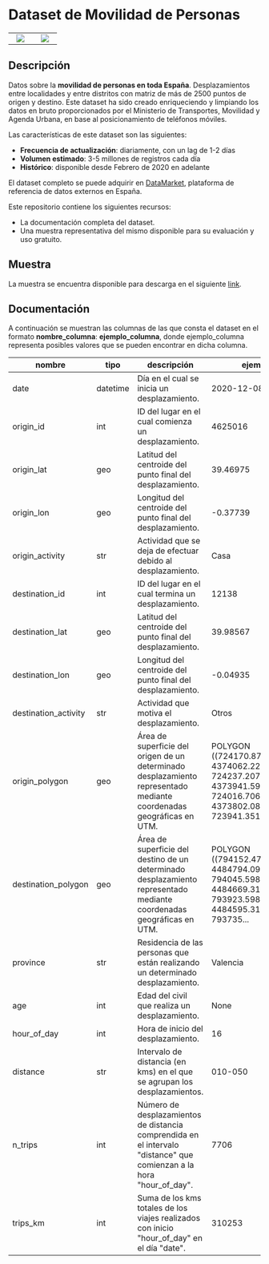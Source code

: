 # Dataset de Movilidad de Personas

<table align="center">
  <tbody>
    <tr align="center">
      <td width="33%">
        <a href="https://github.com/Data-Market/movilidad-de-personas">
          <img src="https://datamarket.es/media/images/movilidad-de-personas-image.png" style="max-width:100%;">
        </a>
      </td>
      <td width="33%">
        <a href="https://datamarket.es">
          <img src="https://datamarket.es/static/core/img/logo-og.png" style="max-width:100%;">
        </a>
      </td>
    </tr>
  </tbody>
</table>

## Descripción

Datos sobre la __movilidad de personas en toda España__. Desplazamientos entre localidades y entre distritos con matriz de más de 2500 puntos de origen y destino. Este dataset ha sido creado enriqueciendo y limpiando los datos en bruto proporcionados por el Ministerio de Transportes, Movilidad y Agenda Urbana, en base al posicionamiento de teléfonos móviles.

Las características de este dataset son las siguientes:

* __Frecuencia de actualización__: diariamente, con un lag de 1-2 días
* __Volumen estimado__: 3-5 millones de registros cada día
* __Histórico__: disponible desde Febrero de 2020 en adelante

El dataset completo se puede adquirir en [DataMarket](https://datamarket.es/#movilidad-de-personas-dataset), plataforma de referencia de datos externos en España. 

Este repositorio contiene los siguientes recursos:

* La documentación completa del dataset.
* Una muestra representativa del mismo disponible para su evaluación y uso gratuito.

## Muestra

La muestra se encuentra disponible para descarga en el siguiente [link](https://github.com/Data-Market/movilidad-de-personas/blob/main/movilidad-de-personas-sample.csv).

## Documentación

A continuación se muestran las columnas de las que consta el dataset en el formato __nombre_columna__: __ejemplo_columna__, donde ejemplo_columna representa posibles valores que se pueden encontrar en dicha columna.

| nombre               | tipo     | descripción                                                                                                                               | ejemplo                                                                                                                          |
|----------------------|----------|-------------------------------------------------------------------------------------------------------------------------------------------|----------------------------------------------------------------------------------------------------------------------------------|
| date                 | datetime | Día en el cual se inicia un desplazamiento.                                               | 2020-12-08                                                                                                                       |
| origin_id            | int      | ID del lugar en el cual comienza un desplazamiento.                                                                                                | 4625016                                                                                                                          |
| origin_lat           | geo      | Latitud del centroide del punto final del desplazamiento.  | 39.46975                                                                                                                         |
| origin_lon           | geo      | Longitud del centroide del punto final del desplazamiento. | -0.37739                                                                                                                         |
| origin_activity      | str      | Actividad que se deja de efectuar debido al desplazamiento.                                                                            | Casa                                                                                                                             |
| destination_id       | int      | ID del lugar en el cual termina un desplazamiento.                                                                                           | 12138                                                                                                                            |
| destination_lat      | geo      | Latitud del centroide del punto final del desplazamiento.   | 39.98567                                                                                                                         |
| destination_lon      | geo      | Longitud del centroide del punto final del desplazamiento.  | -0.04935                                                                                                                         |
| destination_activity | str      | Actividad que motiva el desplazamiento.                                               | Otros                                                                                                                            |
| origin_polygon       | geo      | Área de superficie del origen de un determinado desplazamiento representado mediante coordenadas geográficas en UTM.                                | POLYGON ((724170.8735999996 4374062.2238, 724237.2073999997 4373941.599300001, 724016.7068999996 4373802.0811, 723941.3515999996... |
| destination_polygon  | geo      | Área de superficie del destino de un determinado desplazamiento representado mediante coordenadas geográficas en UTM.                              | POLYGON ((794152.4726999998 4484794.095699999, 794045.5981999999 4484669.313499999, 793923.5981999999 4484595.315199999, 793735... |
| province             | str      | Residencia de las personas que están realizando un determinado desplazamiento.                                                                 | Valencia                                                                                                                         |
| age                  | int      | Edad del civil que realiza un desplazamiento.                                                                                                 | None                                                                                                                             |
| hour_of_day          | int      | Hora de inicio del desplazamiento.                                                                                                 | 16                                                                                                                               |
| distance             | str      | Intervalo de distancia (en kms) en el que se agrupan los desplazamientos.                                                             | 010-050                                                                                                                          |
| n_trips              | int      | Número de desplazamientos de distancia comprendida en el intervalo "distance" que comienzan a la hora "hour_of_day".                                                                                 | 7706                                                                                                                             |
| trips_km             | int      | Suma de los kms totales de los viajes realizados con inicio "hour_of_day" en el día "date".                                                                   | 310253                                                                                                                           |
